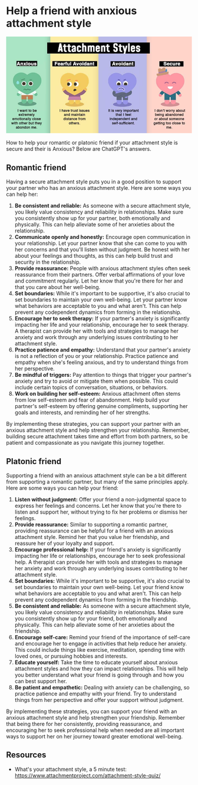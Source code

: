 # Help a friend with anxious attachment style

![attachment style test](attachment-style.jpg)

How to help your romantic or platonic friend if your attachment style is secure and their is Anxious? Below are ChatGPT's answers.

## Romantic friend
Having a secure attachment style puts you in a good position to support your partner who has an anxious attachment style. Here are some ways you can help her:

1. **Be consistent and reliable:** As someone with a secure attachment style, you likely value consistency and reliability in relationships. Make sure you consistently show up for your partner, both emotionally and physically. This can help alleviate some of her anxieties about the relationship.
1. **Communicate openly and honestly:** Encourage open communication in your relationship. Let your partner know that she can come to you with her concerns and that you'll listen without judgment. Be honest with her about your feelings and thoughts, as this can help build trust and security in the relationship.
1. **Provide reassurance:** People with anxious attachment styles often seek reassurance from their partners. Offer verbal affirmations of your love and commitment regularly. Let her know that you're there for her and that you care about her well-being.
1. **Set boundaries:** While it's important to be supportive, it's also crucial to set boundaries to maintain your own well-being. Let your partner know what behaviors are acceptable to you and what aren't. This can help prevent any codependent dynamics from forming in the relationship.
1. **Encourage her to seek therapy:** If your partner's anxiety is significantly impacting her life and your relationship, encourage her to seek therapy. A therapist can provide her with tools and strategies to manage her anxiety and work through any underlying issues contributing to her attachment style.
1. **Practice patience and empathy:** Understand that your partner's anxiety is not a reflection of you or your relationship. Practice patience and empathy when she's feeling anxious, and try to understand things from her perspective.
1. **Be mindful of triggers:** Pay attention to things that trigger your partner's anxiety and try to avoid or mitigate them when possible. This could include certain topics of conversation, situations, or behaviors.
1. **Work on building her self-esteem:** Anxious attachment often stems from low self-esteem and fear of abandonment. Help build your partner's self-esteem by offering genuine compliments, supporting her goals and interests, and reminding her of her strengths.

By implementing these strategies, you can support your partner with an anxious attachment style and help strengthen your relationship. Remember, building secure attachment takes time and effort from both partners, so be patient and compassionate as you navigate this journey together.

## Platonic friend
Supporting a friend with an anxious attachment style can be a bit different from supporting a romantic partner, but many of the same principles apply. Here are some ways you can help your friend:

1. **Listen without judgment:** Offer your friend a non-judgmental space to express her feelings and concerns. Let her know that you're there to listen and support her, without trying to fix her problems or dismiss her feelings.
1. **Provide reassurance:** Similar to supporting a romantic partner, providing reassurance can be helpful for a friend with an anxious attachment style. Remind her that you value her friendship, and reassure her of your loyalty and support.
1. **Encourage professional help:** If your friend's anxiety is significantly impacting her life or relationships, encourage her to seek professional help. A therapist can provide her with tools and strategies to manage her anxiety and work through any underlying issues contributing to her attachment style.
1. **Set boundaries:** While it's important to be supportive, it's also crucial to set boundaries to maintain your own well-being. Let your friend know what behaviors are acceptable to you and what aren't. This can help prevent any codependent dynamics from forming in the friendship.
1. **Be consistent and reliable:** As someone with a secure attachment style, you likely value consistency and reliability in relationships. Make sure you consistently show up for your friend, both emotionally and physically. This can help alleviate some of her anxieties about the friendship.
1. **Encourage self-care:** Remind your friend of the importance of self-care and encourage her to engage in activities that help reduce her anxiety. This could include things like exercise, meditation, spending time with loved ones, or pursuing hobbies and interests.
1. **Educate yourself:** Take the time to educate yourself about anxious attachment styles and how they can impact relationships. This will help you better understand what your friend is going through and how you can best support her.
1. **Be patient and empathetic:** Dealing with anxiety can be challenging, so practice patience and empathy with your friend. Try to understand things from her perspective and offer your support without judgment.

By implementing these strategies, you can support your friend with an anxious attachment style and help strengthen your friendship. Remember that being there for her consistently, providing reassurance, and encouraging her to seek professional help when needed are all important ways to support her on her journey toward greater emotional well-being.

## Resources
* What's your attachment style, a 5 minute test: https://www.attachmentproject.com/attachment-style-quiz/

